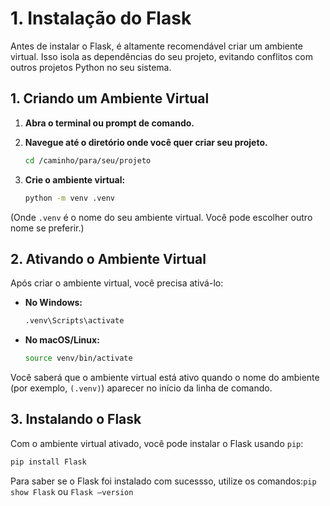 # **1. Instalação do Flask**
Antes de instalar o Flask, é altamente recomendável criar um ambiente virtual. Isso isola as dependências do seu projeto, evitando conflitos com outros projetos Python no seu sistema.

## **1. Criando um Ambiente Virtual**
1. **Abra o terminal ou prompt de comando.**
2. **Navegue até o diretório onde você quer criar seu projeto.**
    
    ```bash
    cd /caminho/para/seu/projeto
    ```
    
3. **Crie o ambiente virtual:**
    ```bash
    python -m venv .venv
    ```
    
(Onde `.venv` é o nome do seu ambiente virtual. Você pode escolher outro nome se preferir.)

## 2. Ativando o Ambiente Virtual
Após criar o ambiente virtual, você precisa ativá-lo:

- **No Windows:**
    ```bash
    .venv\Scripts\activate
    ```
    
- **No macOS/Linux:**
    ```bash
    source venv/bin/activate
    ```
    

Você saberá que o ambiente virtual está ativo quando o nome do ambiente (por exemplo, `(.venv)`) aparecer no início da linha de comando.

## **3. Instalando o Flask**
Com o ambiente virtual ativado, você pode instalar o Flask usando `pip`:

```bash
pip install Flask
```

Para saber se o Flask foi instalado com sucessso, utilize os comandos:`pip show Flask` ou `Flask —version`
